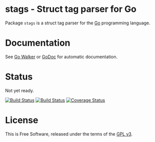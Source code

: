 stags - Struct tag parser for Go
================================

Package `stags` is a struct tag parser for the [Go](http://golang.org)
programming language.


# Documentation

See [Go Walker](http://gowalker.org/github.com/jmcvetta/stags) or
[GoDoc](http://godoc.org/github.com/jmcvetta/stags) for automatic
documentation.


# Status

Not yet ready.


[![Build Status](https://travis-ci.org/jmcvetta/stags.png)](https://travis-ci.org/jmcvetta/stags)
[![Build Status](https://drone.io/github.com/jmcvetta/stags/status.png)](https://drone.io/github.com/jmcvetta/stags/latest)
[![Coverage Status](https://coveralls.io/repos/jmcvetta/stags/badge.png?branch=master)](https://coveralls.io/r/jmcvetta/stags)


# License

This is Free Software, released under the terms of the [GPL
v3](http://www.gnu.org/copyleft/gpl.html).

